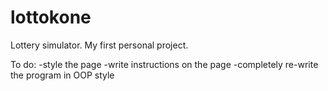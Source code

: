 # lottokone
Lottery simulator. My first personal project.

To do:
  -style the page
  -write instructions on the page
  -completely re-write the program in OOP style
  
